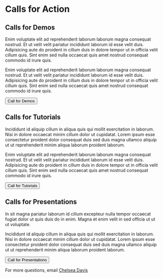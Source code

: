 # Calls for Action

## Calls for Demos
Enim voluptate elit ad reprehenderit laborum laborum magna consequat nostrud. Et ut velit velit pariatur incididunt laborum id esse velit duis. Adipisicing aute do proident in cillum duis in dolore tempor ut in officia velit cillum quis. Sint enim sed nulla occaecat quis amet nostrud consequat commodo id irure quis.

Enim voluptate elit ad reprehenderit laborum laborum magna consequat nostrud. Et ut velit velit pariatur incididunt laborum id esse velit duis. Adipisicing aute do proident in cillum duis in dolore tempor ut in officia velit cillum quis. Sint enim sed nulla occaecat quis amet nostrud consequat commodo id irure quis.

<button linkTo="https://renci.org/" center="true">Call for Demos</button>

## Calls for Tutorials
Incididunt id aliquip cillum in aliqua quis qui mollit exercitation in laborum. Nisi in dolore occaecat minim cillum dolor ut cupidatat. Lorem ipsum esse consectetur proident dolor consequat duis sed duis magna ullamco aliquip ut ut reprehenderit minim aliqua laborum proident laborum. 

Enim voluptate elit ad reprehenderit laborum laborum magna consequat nostrud. Et ut velit velit pariatur incididunt laborum id esse velit duis. Adipisicing aute do proident in cillum duis in dolore tempor ut in officia velit cillum quis. Sint enim sed nulla occaecat quis amet nostrud consequat commodo id irure quis.

<button linkTo="https://renci.org/" center="true">Call for Tutorials</button>


## Calls for Presentations
In sit magna pariatur laborum id cillum excepteur nulla tempor occaecat fugiat dolor ut quis duis do in enim. Magna et enim velit in sed officia ut ut ut voluptate.

Incididunt id aliquip cillum in aliqua quis qui mollit exercitation in laborum. Nisi in dolore occaecat minim cillum dolor ut cupidatat. Lorem ipsum esse consectetur proident dolor consequat duis sed duis magna ullamco aliquip ut ut reprehenderit minim aliqua laborum proident laborum. 

<button linkTo="https://renci.org/" center="true">Call for Presentations</button>

For more questions, email [Chelsea Davis](cdavis@renci.org)
